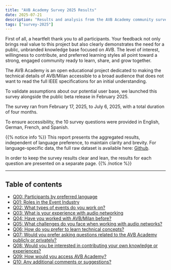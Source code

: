 ```yaml
---
title: "AVB Academy Survey 2025 Results"
date: 2025-07-21
description: "Results and analysis from the AVB Academy community survey 2025"
tags: ["survey-2025"]
---
```


First of all, a heartfelt thank you to all participants. Your feedback not only brings real value to this project but also clearly demonstrates the need for a public, unbranded knowledge base focused on AVB. The level of interest, willingness to contribute, and preferred learning styles all point toward a strong, engaged community ready to learn, share, and grow together.

The AVB Academy is an open educational project dedicated to making the technical details of AVB/Milan accessible to a broad audience that does not want to read the full IEEE specifications for an initial understanding.

To validate assumptions about our potential user base, we launched this survey alongside the public beta release in February 2025.

The survey ran from February 17, 2025, to July 6, 2025, with a total duration of four months.

To ensure accessibility, the 10 survey questions were provided in English, German, French, and Spanish.

{{% notice info %}}
This report presents the aggregated results, independent of language preference, to maintain clarity and brevity. For language-specific data, the full raw dataset is available here: [Github](https://github.com/avb-academy/survey-2025).

In order to keep the survey results clear and lean, the results for each question are presented on a separate page.
{{% /notice %}}

---

## Table of contents
- [Q00: Participants by preferred language](q000.md)
- [Q01: Roles in the Event Industry](q001.md)
- [Q02: What types of events do you work on?](q002.md)
- [Q03: What is your experience with audio networking](q003.md)
- [Q04: Have you worked with AVB/Milan before?](q004.md)
- [Q05: What challenges do you face when working with audio networks?](q005.md)
- [Q06: How do you prefer to learn technical concepts?](q006.md)
- [Q07: Would you prefer asking questions related to the AVB Academy publicly or privately?](q007.md)
- [Q08: Would you be interested in contributing your own knowledge or experiences?](q008.md)
- [Q09: How would you access AVB Academy?](q009.md)
- [Q10: Any additional comments or suggestions?](q010.md)
